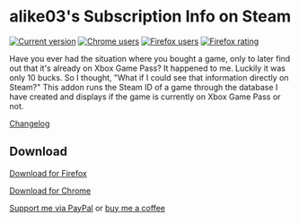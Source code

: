 # alike03's Subscription Info on Steam

[![Current version](https://img.shields.io/amo/v/alike03s-subscription-info?label=version&style=for-the-badge)](https://aligueler.com/GamePass/) [![Chrome users](https://img.shields.io/chrome-web-store/users/jecikjbpiedagpmibmgpfgnkfpomgeok?label=chrome%20users&style=for-the-badge)](https://chrome.google.com/webstore/detail/jecikjbpiedagpmibmgpfgnkfpomgeok/) [![Firefox users](https://img.shields.io/amo/users/alike03s-subscription-info?label=firefox%20users&style=for-the-badge)](https://addons.mozilla.org/en-US/firefox/addon/alike03s-subscription-info/) [![Firefox rating](https://img.shields.io/amo/stars/alike03s-subscription-info?label=firefox%20rating&style=for-the-badge)](https://addons.mozilla.org/en-US/firefox/addon/alike03s-subscription-info/)

Have you ever had the situation where you bought a game, only to later find out that it's already on Xbox Game Pass? It happened to me. Luckily it was only 10 bucks.
So I thought, "What if I could see that information directly on Steam?"
This addon runs the Steam ID of a game through the database I have created and displays if the game is currently on Xbox Game Pass or not. 

[Changelog](https://aligueler.com/GamePass/)

## Download

[Download for Firefox](https://addons.mozilla.org/en-US/firefox/addon/alike03s-subscription-info/)

[Download for Chrome](https://chrome.google.com/webstore/detail/jecikjbpiedagpmibmgpfgnkfpomgeok/)




[Support me via PayPal](https://paypal.me/alike03/) or [buy me a coffee](https://www.buymeacoffee.com/alike03/)
